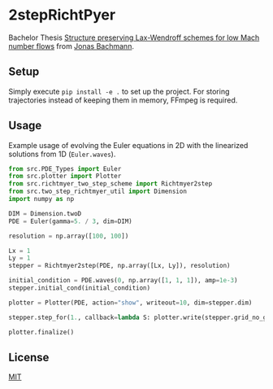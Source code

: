 # 2stepRichtPyer

Bachelor Thesis [Structure preserving Lax-Wendroff schemes for low Mach number flows](Structure-preserving-Lax-Wendroff-schemes-for-low-Mach-number-flows) from [Jonas Bachmann](mailto:jonas.bachmann@inf.ethz.ch).

## Setup
Simply execute `pip install -e .` to set up the project.
For storing trajectories instead of keeping them in memory, FFmpeg is required.


## Usage
Example usage of evolving the Euler equations in 2D with the linearized solutions from 1D (`Euler.waves`).

```python
from src.PDE_Types import Euler
from src.plotter import Plotter
from src.richtmyer_two_step_scheme import Richtmyer2step
from src.two_step_richtmyer_util import Dimension
import numpy as np

DIM = Dimension.twoD
PDE = Euler(gamma=5. / 3, dim=DIM)

resolution = np.array([100, 100])

Lx = 1
Ly = 1
stepper = Richtmyer2step(PDE, np.array([Lx, Ly]), resolution)

initial_condition = PDE.waves(0, np.array([1, 1, 1]), amp=1e-3)
stepper.initial_cond(initial_condition)

plotter = Plotter(PDE, action="show", writeout=10, dim=stepper.dim)

stepper.step_for(1., callback=lambda S: plotter.write(stepper.grid_no_ghost))

plotter.finalize()
```

## License

[MIT](https://choosealicense.com/licenses/mit/)


